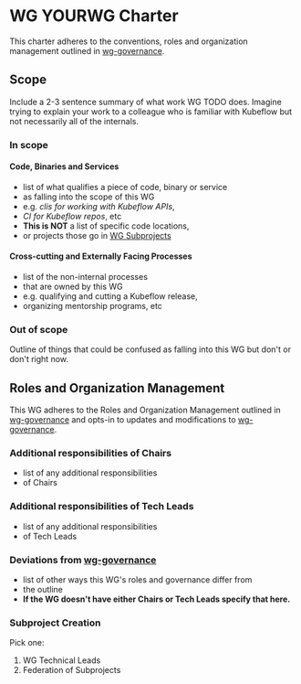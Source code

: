 # WG YOURWG Charter

This charter adheres to the conventions, roles and organization management outlined in [wg-governance].

## Scope

Include a 2-3 sentence summary of what work WG TODO does. Imagine trying to
explain your work to a colleague who is familiar with Kubeflow but not
necessarily all of the internals.

### In scope

#### Code, Binaries and Services

- list of what qualifies a piece of code, binary or service
- as falling into the scope of this WG
- e.g. *clis for working with Kubeflow APIs*, 
- *CI for Kubeflow repos*, etc
- **This is NOT** a list of specific code locations,
- or projects those go in [WG Subprojects][wg-subprojects]

#### Cross-cutting and Externally Facing Processes

- list of the non-internal processes
- that are owned by this WG
- e.g. qualifying and cutting a Kubeflow release,
- organizing mentorship programs, etc

### Out of scope

Outline of things that could be confused as falling into this WG but don't or don't right now.

## Roles and Organization Management

This WG adheres to the Roles and Organization Management outlined in [wg-governance]
and opts-in to updates and modifications to [wg-governance].

### Additional responsibilities of Chairs

- list of any additional responsibilities
- of Chairs

### Additional responsibilities of Tech Leads

- list of any additional responsibilities
- of Tech Leads

### Deviations from [wg-governance]

- list of other ways this WG's roles and governance differ from
- the outline
- **If the WG doesn't have either Chairs or Tech Leads specify that here.**

### Subproject Creation

Pick one:

1. WG Technical Leads
2. Federation of Subprojects

[wg-governance]: ../wg-governance.md
[wg-subprojects]: https://github.com/Kubeflow/community/blob/master/wg-YOURWG/README.md#subprojects
[Kubeflow Charter README]: https://github.com/Kubeflow/community/blob/master/committee-steering/governance/README.md